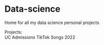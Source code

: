 # Data-science
Home for all my data science personal projects

Projects: \
UC Admissions 
TikTok Songs 2022 
